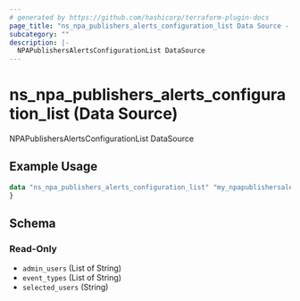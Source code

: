 ```yaml
---
# generated by https://github.com/hashicorp/terraform-plugin-docs
page_title: "ns_npa_publishers_alerts_configuration_list Data Source - terraform-provider-ns"
subcategory: ""
description: |-
  NPAPublishersAlertsConfigurationList DataSource
---
```


# ns_npa_publishers_alerts_configuration_list (Data Source)

NPAPublishersAlertsConfigurationList DataSource

## Example Usage

```terraform
data "ns_npa_publishers_alerts_configuration_list" "my_npapublishersalertsconfigurationlist" {
}
```

<!-- schema generated by tfplugindocs -->
## Schema

### Read-Only

- `admin_users` (List of String)
- `event_types` (List of String)
- `selected_users` (String)


